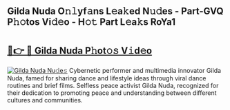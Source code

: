 ## Gilda Nuda O𝚗𝚕yf𝚊ns L𝚎a𝚔ed N𝚞𝚍es - Part-GVQ P𝚑𝚘tos Vi𝚍𝚎o - H𝚘𝚝 Part L𝚎a𝚔s RoYa1

# <h2><a href="http://kf5oex.oniu.top/?m=Gilda+Nuda">🔗👉 🔴 Gilda Nuda P𝚑ot𝚘𝚜 V𝚒d𝚎o</a></h2>

[![Gilda Nuda Nu𝚍e𝚜](https://i.imgur.com/0qMVB7G.gif)](http://kf5oex.oniu.top/?m=Gilda+Nuda)
Cybernetic performer and multimedia innovator Gilda Nuda, famed for sharing dance and lifestyle ideas through viral dance routines and brief films. Selfless peace activist Gilda Nuda, recognized for their dedication to promoting peace and understanding between different cultures and communities.  
